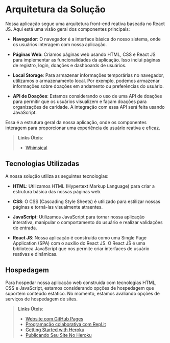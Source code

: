 # Arquitetura da Solução

<!--<span style="color:red">Pré-requisitos: <a href="3-Projeto de Interface.md"> Projeto de Interface</a></span>

Definição de como o software é estruturado em termos dos componentes que fazem parte da solução e do ambiente de hospedagem da aplicação.

## Diagrama de componentes

Diagrama que permite a modelagem física de um sistema, através da visão dos seus componentes e relacionamentos entre os mesmos.

Exemplo:

Os componentes que fazem parte da solução são apresentados na Figura XX.

![Diagrama de Componentes](img/componentes.png)
<center>Figura XX - Arquitetura da Solução</center>-->

Nossa aplicação segue uma arquitetura front-end reativa baseada no React JS. Aqui está uma visão geral dos componentes principais:

- **Navegador**: O navegador é a interface básica do nosso sistema, onde os usuários interagem com nossa aplicação.

- **Páginas Web**: Criamos páginas web usando HTML, CSS e React JS para implementar as funcionalidades da aplicação. Isso inclui páginas de registro, login, doações e dashboards de usuários.

- **Local Storage**: Para armazenar informações temporárias no navegador, utilizamos o armazenamento local. Por exemplo, podemos armazenar informações sobre doações em andamento ou preferências do usuário.

- **API de Doações**: Estamos considerando o uso de uma API de doações para permitir que os usuários visualizem e façam doações para organizações de caridade. A integração com essa API será feita usando JavaScript.

Essa é a estrutura geral da nossa aplicação, onde os componentes interagem para proporcionar uma experiência de usuário reativa e eficaz.

<!--A solução implementada conta com os seguintes módulos:
- **Navegador** - Interface básica do sistema
  - **Páginas Web** - Conjunto de arquivos HTML, CSS, JavaScript e imagens que implementam as funcionalidades do sistema.
   - **Local Storage** - armazenamento mantido no Navegador, onde são implementados bancos de dados baseados em JSON. São eles:
     - **Canais** - seções de notícias apresentadas
     - **Comentários** - registro de opiniões dos usuários sobre as notícias
     - **Preferidas** - lista de notícias mantidas para leitura e acesso posterior
 - **News API** - plataforma que permite o acesso às notícias exibidas no site.
 - **Hospedagem** - local na Internet onde as páginas são mantidas e acessadas pelo navegador.-->

> **Links Úteis**:
>
> - [Whimsical](https://whimsical.com/)

<!--Inclua um diagrama da solução e descreva os módulos e as tecnologias que fazem parte da solução. Discorra sobre o diagrama.

A imagem a seguir ilustra a o fluxo do usuário em nossa solução. Assim
que o usuário entra na plataforma, ele é apresentado à tela inicial
(Tela 1) onde ele é confrontado com as opões de editar seu perfil ou
então visualizar sua galeria.

Caso ele opte por seguir pelo primeiro caminho (Editar Perfil), ele é
redirecionado para a tela de edição de perfil (Tela 2), onde pode
atualizar seus dados cadastrais. Nessa tela, o usuário também pode
escolher para editar sua foto de perfil. Ao selecionar essa opção, ele é
redirecionado para a Tela 3, onde ele a imagem expandida do perfil do
usuário é mostrado. Ao selecionar a opção para atualizar a imagem, uma
nova janela abre pedindo para o usuário fazer o upload da nova foto.
Assim que o processo termina um pop-up exibe o status para o usuário
(Tela 4) e o usuário é redirecionado para a Tela 2.

Caso o usuário opte seguir pelo segundo caminho (Visualizar Galeria) ele
é redirecionado para a Tela 5 com todas as fotos que o usuário possui. O
usuário pode clicar em um post qualquer para visualizar os detalhes do
post (Tela 6). Nessa tela, ele pode então escolher editar o post, sendo
redirecionado para a Tela 7. Ao editar as informações, o usuário pode
escolher salvar ou deletar o post. Em ambos os casos o status é
notificado para o usuário (Tela 8) e em seguida ele é redirecionado
para a Tela 2.

![Exemplo de UserFlow](img/userflow.jpg)-->


## Tecnologias Utilizadas

A nossa solução utiliza as seguintes tecnologias:

- **HTML**: Utilizamos HTML (Hypertext Markup Language) para criar a estrutura básica das nossas páginas web.

- **CSS**: O CSS (Cascading Style Sheets) é utilizado para estilizar nossas páginas e torná-las visualmente atraentes.

- **JavaScript**: Utilizamos JavaScript para tornar nossa aplicação interativa, manipular o comportamento do usuário e realizar validações de entrada.

- **React JS**: Nossa aplicação é construída como uma Single Page Application (SPA) com o auxílio do React JS. O React JS é uma biblioteca JavaScript que nos permite criar interfaces de usuário reativas e dinâmicas.

<!--Descreva aqui qual(is) tecnologias você vai usar para resolver o seu problema, ou seja, implementar a sua solução. Liste todas as tecnologias envolvidas, linguagens a serem utilizadas, serviços web, frameworks, bibliotecas, IDEs de desenvolvimento, e ferramentas.

Apresente também uma figura explicando como as tecnologias estão relacionadas ou como uma interação do usuário com o sistema vai ser conduzida, por onde ela passa até retornar uma resposta ao usuário.-->


## Hospedagem

Para hospedar nossa aplicação web construída com tecnologias HTML, CSS e JavaScript, estamos considerando opções de hospedagem que suportem conteúdo estático. No momento, estamos avaliando opções de serviços de hospedagem de sites.

> **Links Úteis**:
>
> - [Website com GitHub Pages](https://pages.github.com/)
> - [Programação colaborativa com Repl.it](https://repl.it/)
> - [Getting Started with Heroku](https://devcenter.heroku.com/start)
> - [Publicando Seu Site No Heroku](http://pythonclub.com.br/publicando-seu-hello-world-no-heroku.html)
